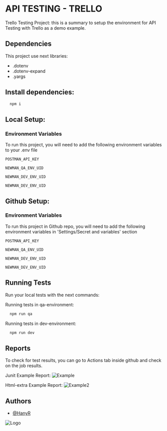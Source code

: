 
# API TESTING - TRELLO

Trello Testing Project: this is a summary to setup the environment for API Testing with Trello as a demo example.


## Dependencies

This project use next libraries: 
- .dotenv
- .dotenv-expand 
- .yargs

## Install dependencies:
```bash
  npm i
```
## Local Setup:
### Environment Variables

To run this project, you will need to add the following environment variables to your .env file

`POSTMAN_API_KEY`

`NEWMAN_QA_ENV_UID`

`NEWMAN_DEV_ENV_UID`

`NEWMAN_DEV_ENV_UID`


## Github Setup:
### Environment Variables

To run this project in Github repo, you will need to add the following environment variables in 'Settings/Secret and variables' section 

`POSTMAN_API_KEY`

`NEWMAN_QA_ENV_UID`

`NEWMAN_DEV_ENV_UID`

`NEWMAN_DEV_ENV_UID`

## Running Tests

Run your local tests with the next commands:

Running tests in  qa-environment:
```bash
  npm run qa
```

Running tests in  dev-environment:
```bash
  npm run dev
```

## Reports

To check for test results, you can go to Actions tab inside github and check on the job results.


Junit Example Report:
![Example](https://github.blog/wp-content/uploads/2022/05/image-3.png)

Html-extra Example Report:
![Example2](https://miro.medium.com/max/1400/0*vKI0jXmXheDXW6GA)

## Authors

- [@HanyR](https://github.com/HanyR)

![Logo](https://static3.pisapapeles.net/uploads/2020/05/trello-logo.png)